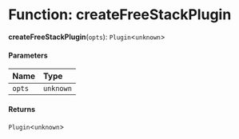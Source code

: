 # Function: createFreeStackPlugin

**createFreeStackPlugin**(`opts`): `Plugin`<`unknown`>

#### Parameters

| Name | Type |
| :------ | :------ |
| `opts` | `unknown` |

#### Returns

`Plugin`<`unknown`>
